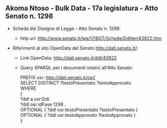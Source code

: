 ## Akoma Ntoso - Bulk Data - 17a legislatura - Atto Senato n. 1298 ##

* Scheda del Disegno di Legge - Atto Senato n. 1298:
	* http url: http://www.senato.it/leg/17/BGT/Schede/Ddliter/43922.htm

* Riferimenti al sito OpenData del Senato http://dati.senato.it/:
	* Link OpenData: http://dati.senato.it/ddl/43922
	* Query SPARQL per i documenti relativi all'Atto Senato:

        PREFIX osr: <http://dati.senato.it/osr/>  
		SELECT DISTINCT ?testoPresentato ?testoApprovato  
		WHERE  
		{  
		    ?ddl a osr:Ddl.  
		    ?ddl osr:idFase 1298 .  
		    OPTIONAL { ?ddl osr:testoPresentato ?testoPresentato }  
		    OPTIONAL { ?ddl osr:testoApprovato ?testoApprovato }  
		}
		
